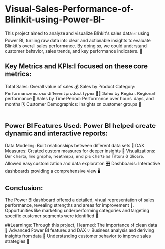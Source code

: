 # Visual-Sales-Performance-of-Blinkit-using-Power-BI-
This project aimed to analyze and visualize Blinkit's sales data 📈 using Power BI, turning raw data into clear and actionable insights to evaluate Blinkit's overall sales performance. By doing so, we could understand customer behavior, sales trends, and key performance indicators. 🛒

## Key Metrics and KPIs:I focused on these core metrics:
Total Sales: Overall value of sales 💰
Sales by Product Category: Performance across different product types 🍇🥫
Sales by Region: Regional performance 📍
Sales by Time Period: Performance over hours, days, and months 🗓️
Customer Demographics: Insights on customer groups 🎯

<img src="C:\Users\vikram Reddy\OneDrive\Pictures\Screenshots\Dashboard.png" alt="">


## Power BI Features Used: Power BI helped create dynamic and interactive reports:

Data Modeling: Built relationships between different data sets 🔗
DAX Measures: Created custom measures for deeper insights 🔢
Visualizations: Bar charts, line graphs, heatmaps, and pie charts 📊
Filters & Slicers: Allowed easy customization and data exploration 🎛️
Dashboards: Interactive dashboards providing a comprehensive view 🖥️


## Conclusion: 
The Power BI dashboard offered a detailed, visual representation of sales performance, revealing strengths and areas for improvement 🚀. Opportunities like marketing underperforming categories and targeting specific customer segments were identified 📣.

##Learnings: Through this project, I learned:
The importance of clean data 🧹
Advanced Power BI features and DAX 💡
Business analysis and deriving insights from data 🧐
Understanding customer behavior to improve sales strategies 🎯
